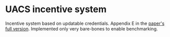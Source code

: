 # UACS incentive system
Incentive system based on updatable credentials. Appendix E in the [paper's full version](https://eprint.iacr.org/2019/169).
Implemented only very bare-bones to enable benchmarking.
